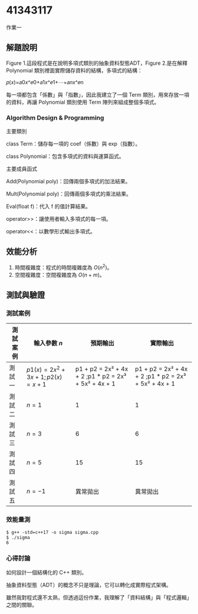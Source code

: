# 41343117

作業一

## 解題說明

Figure 1.這段程式是在說明多項式類別的抽象資料型態ADT，Figure 2.是在解釋 Polynomial 類別裡面實際儲存資料的結構，多項式的結構：

𝑝(𝑥)=𝑎0𝑥^𝑒0+𝑎1𝑥^𝑒1+⋯+𝑎𝑛𝑥^𝑒n	​

每一項都包含「係數」與「指數」，因此我建立了一個 Term 類別，用來存放一項的資料，再讓 Polynomial 類別使用 Term 陣列來組成整個多項式。

### Algorithm Design & Programming

主要類別

class Term：儲存每一項的 coef（係數）與 exp（指數）。

class Polynomial：包含多項式的資料與運算函式。

主要成員函式

Add(Polynomial poly)：回傳兩個多項式的加法結果。

Mult(Polynomial poly)：回傳兩個多項式的乘法結果。

Eval(float f)：代入 f 的值計算結果。

operator>>：讓使用者輸入多項式的每一項。

operator<<：以數學形式輸出多項式。


## 效能分析

1. 時間複雜度：程式的時間複雜度為 $O(n^2)$。
2. 空間複雜度：空間複雜度為 $O(n+m)$。

## 測試與驗證

### 測試案例

| 測試案例 | 輸入參數 $n$ | 預期輸出 | 實際輸出 |
|----------|--------------|----------|----------|
| 測試一   | $p1(x)=2x^2+3x+1;p2(x) = x + 1$      | p1 + p2 = 2x² + 4x + 2 ;p1 * p2 = 2x³ + 5x² + 4x + 1      | p1 + p2 = 2x² + 4x + 2 ;p1 * p2 = 2x³ + 5x² + 4x + 1        |
| 測試二   | $n = 1$      | 1        | 1        |
| 測試三   | $n = 3$      | 6        | 6        |
| 測試四   | $n = 5$      | 15       | 15       |
| 測試五   | $n = -1$     | 異常拋出 | 異常拋出 |

### 效能量測

```shell
$ g++ -std=c++17 -o sigma sigma.cpp
$ ./sigma
6
```

### 心得討論

如何設計一個結構化的 C++ 類別。

抽象資料型態（ADT）的概念不只是理論，它可以轉化成實際程式架構。

雖然我對程式還不太熟，但透過這份作業，我理解了「資料結構」與「程式邏輯」之間的關聯。
